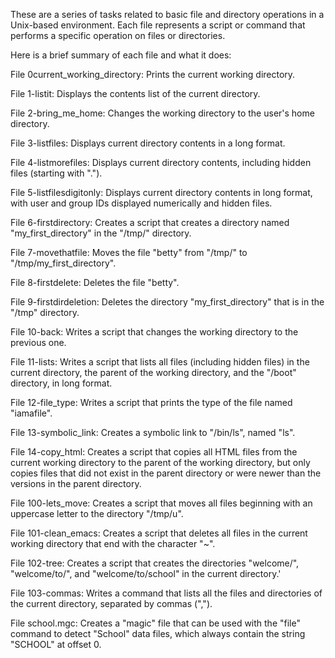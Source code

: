 These are a series of tasks related to basic file and directory operations in a Unix-based environment. Each file represents a script or command that performs a specific operation on files or directories.

Here is a brief summary of each file and what it does:

File 0current_working_directory: Prints the current working directory.

File 1-listit: Displays the contents list of the current directory.

File 2-bring_me_home: Changes the working directory to the user's home directory.

File 3-listfiles: Displays current directory contents in a long format.

File 4-listmorefiles: Displays current directory contents, including hidden files (starting with ".").

File 5-listfilesdigitonly: Displays current directory contents in long format, with user and group IDs displayed numerically and hidden files.

File 6-firstdirectory: Creates a script that creates a directory named "my_first_directory" in the "/tmp/" directory.

File 7-movethatfile: Moves the file "betty" from "/tmp/" to "/tmp/my_first_directory".

File 8-firstdelete: Deletes the file "betty".

File 9-firstdirdeletion: Deletes the directory "my_first_directory" that is in the "/tmp" directory.

File 10-back: Writes a script that changes the working directory to the previous one.

File 11-lists: Writes a script that lists all files (including hidden files) in the current directory, the parent of the working directory, and the "/boot" directory, in long format.

File 12-file_type: Writes a script that prints the type of the file named "iamafile".

File 13-symbolic_link: Creates a symbolic link to "/bin/ls", named "ls".

File 14-copy_html: Creates a script that copies all HTML files from the current working directory to the parent of the working directory, but only copies files that did not exist in the parent directory or were newer than the versions in the parent directory.

File 100-lets_move: Creates a script that moves all files beginning with an uppercase letter to the directory "/tmp/u".

File 101-clean_emacs: Creates a script that deletes all files in the current working directory that end with the character "~".

File 102-tree: Creates a script that creates the directories "welcome/", "welcome/to/", and "welcome/to/school" in the current directory.'

File 103-commas: Writes a command that lists all the files and directories of the current directory, separated by commas (",").

File school.mgc: Creates a "magic" file that can be used with the "file" command to detect "School" data files, which always contain the string "SCHOOL" at offset 0.
